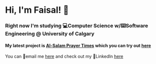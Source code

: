 # Hi, I'm Faisal! 🥶

### Right now I'm studying 💻Computer Science w/⌨️Software Engineering @ University of Calgary
#### My latest project is [Al-Salam Prayer Times](https://github.com/fizzlewiththesizzle/alsalamPrayerTimes) which you can try out [here](https://faisal.pythonanywhere.com/)
You can 📧email me [here](mailto:faisal.islam@ucalgary.ca) and check out my 📱LinkedIn [here](https://www.linkedin.com/in/faisalislam2002/)

 


<!---
fizzlewiththesizzle/fizzlewiththesizzle is a ✨ special ✨ repository because its `README.md` (this file) appears on your GitHub profile.
You can click the Preview link to take a look at your changes.
--->
